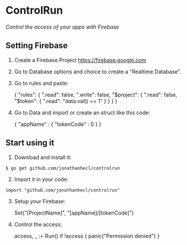 # ControlRun
_Control the access of your apps with Firebase_

## Setting Firebase
 1. Create a Firebase Project  https://firebase.google.com
 2. Go to Database options and choice to create a "Realtime Database".
 3. Go to rules and paste:
 
    {
      "rules": {
    	  ".read": false,
        ".write": false,
    		"$project": {
          ".read": false,
    			"$token": {
            ".read": "data.val() == 1"
          }
        }
      }
    }
    
 4. Go to Data and import or create an struct like this code:
 
    {
    	"appName" : {
    		"tokenCode" : 0
    	}
    }

## Start using it
 1.  Download and install it:
 
    $ go get github.com/jonathanhecl/controlrun
    
 2.  Import it in your code:
 
    import "github.com/jonathanhecl/controlrun"
    
 3. Setup your Firebase:
 
    Set("[ProjectName]", "[appName]/[tokenCode]")
    
 4. Control the access:
 
    access, _ := Run()
    if !access {
    	panic("Permission denied")
    }

